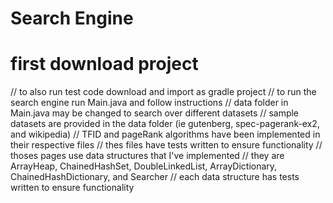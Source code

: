 # Search Engine
# first download project
// to also run test code download and import as gradle project
// to run the search engine run Main.java and follow instructions
// data folder in Main.java may be changed to search over different datasets
// sample datasets are provided in the data folder (ie gutenberg, spec-pagerank-ex2, and wikipedia)
// TFID and pageRank algorithms have been implemented in their respective files
// thes files have tests written to ensure functionality
// thoses pages use data structures that I've implemented
// they are ArrayHeap, ChainedHashSet, DoubleLinkedList, ArrayDictionary, ChainedHashDictionary, and Searcher
// each data structure has tests written to ensure functionality
